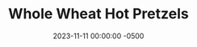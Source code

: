 ---
layout: post
title:  "Whole Wheat Hot Pretzels"
date:   2023-11-11 00:00:00 -0500
categories:
- Recipes
- Bread
permalink: /recipes/pretzel
image: /assets/Food/Bread/Pretzels/pretzel-cover.jpg
ing: pretzel-ing
facts: pretzel-facts
Prep: 15
Rest: 60
Cook: 30
Source1: https://www.youtube.com/watch?v=niv6mtzkW3Q
Source2: 
whisk: https://s.samsungfood.com/8H6Gf
tags: 
- cinnamon
- salt
- nugget
- whole wheat
- bread
- toast
Description: Getting a hot pretzel at the mall was a rare treat my parents got for me when I was a kid. These healthier pretzels bring back those memories while being packed with whole wheat flour. You can also try making them into pretzel nuggets by cutting the pieces bite sized.
Instructions: 
- Add the salt, honey, and yeast to a large mixing bowl. Heat up the water and add it to the bowl. Mix well and let sit for 5 minutes to proof the yeast<br><br>

- Add in the oil and baking powder, and mix. Finally, add in the flours and combine with your dough scraper. Let rest for 20 minutes
- <br><br><center><img src="/assets/Food/Bread/Pretzels/pretzel-2.jpg" alt="" class="instruction-image"></center><br>

- Turn the dough onto the table and knead for 8 minutes and let rest for 3 minutes. When done, shape into a ball, return dough to bowl, cover, and let rise for 30 minutes
- <br><br><center><img src="/assets/Food/Bread/Pretzels/pretzel-3.jpg" alt="" class="instruction-image"></center><br>

- Put just the baking soda (about 50 g) in a dry medium pot on high to boil the water out of the baking soda. Shake the pot back and forth often to mix. It’s done when you stop seeing little gas bubbles (the washing soda should weigh about ⅔ of its original weight). Move the soda to a bowl<br><br>

- Cut the dough into 8 equal pieces, about 75g each. Shape each into a ball, cover and let rest for 10 minutes.<br><br>

- Roll each into a very long and thin rod, and shape into pretzels. Roll with your hands as thin and long as possible. Line 2 cookie sheets with parchment paper, and place pretzels on the sheet. Cover and let rest for 15 minutes in the freezer
- <br><br><center><img src="/assets/Food/Bread/Pretzels/pretzel-6.jpg" alt="" class="instruction-image"></center><br>

- Preheat the oven to 425F. Fill the pot with water, as well as a large bowl. Heat the pot on high, and add as much soda as you can dissolve (the water should go clear after a few minutes of stirring).<br><br>

- Place each pretzel in the water (not rolling boil but pretty hot) for about 30 seconds, flip halfway. Take the pretzel out of the pot, and rinse in the fresh water bowl. Place on the sheet, sprinkle with salt, and repeat with remaining pretzels.
- <br><br><center><img src="/assets/Food/Bread/Pretzels/pretzel-8.jpg" alt="" class="instruction-image"></center><br>

- Bake in the oven for about 15 minutes, rotating the cookie sheets halfway, or until golden brown. The inside temperature should be about 200F. Brush each pretzel with a little water. Serve warm, and store in a ziploc on the counter or fridge
- <br><br><center><img src="/assets/Food/Bread/Pretzels/pretzel-9.jpg" alt="" class="instruction-image"></center>
---